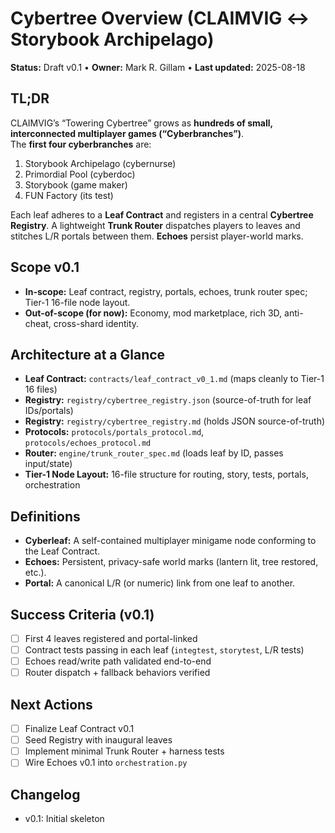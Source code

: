 <!-- Path: C:\Users\Admin\storybook_archipelago\docs\cybertree_overview.md -->

# Cybertree Overview (CLAIMVIG ↔ Storybook Archipelago)

**Status:** Draft v0.1 • **Owner:** Mark R. Gillam • **Last updated:** 2025-08-18

## TL;DR
CLAIMVIG’s “Towering Cybertree” grows as **hundreds of small, interconnected multiplayer games (“Cyberbranches”)**.  
The **first four cyberbranches** are:
1) Storybook Archipelago (cybernurse)  
2) Primordial Pool (cyberdoc)  
3) Storybook (game maker)  
4) FUN Factory (its test)

Each leaf adheres to a **Leaf Contract** and registers in a central **Cybertree Registry**. A lightweight **Trunk Router** dispatches players to leaves and stitches L/R portals between them. **Echoes** persist player-world marks.

## Scope v0.1
- **In-scope:** Leaf contract, registry, portals, echoes, trunk router spec; Tier-1 16-file node layout.
- **Out-of-scope (for now):** Economy, mod marketplace, rich 3D, anti-cheat, cross-shard identity.

## Architecture at a Glance
- **Leaf Contract:** `contracts/leaf_contract_v0_1.md` (maps cleanly to Tier-1 16 files)
- **Registry:** `registry/cybertree_registry.json` (source-of-truth for leaf IDs/portals)
- **Registry:** `registry/cybertree_registry.md` (holds JSON source-of-truth)
- **Protocols:** `protocols/portals_protocol.md`, `protocols/echoes_protocol.md`
- **Router:** `engine/trunk_router_spec.md` (loads leaf by ID, passes input/state)
- **Tier-1 Node Layout:** 16-file structure for routing, story, tests, portals, orchestration

## Definitions
- **Cyberleaf:** A self-contained multiplayer minigame node conforming to the Leaf Contract.  
- **Echoes:** Persistent, privacy-safe world marks (lantern lit, tree restored, etc.).  
- **Portal:** A canonical L/R (or numeric) link from one leaf to another.

## Success Criteria (v0.1)
- [ ] First 4 leaves registered and portal-linked
- [ ] Contract tests passing in each leaf (`integtest`, `storytest`, L/R tests)
- [ ] Echoes read/write path validated end-to-end
- [ ] Router dispatch + fallback behaviors verified

## Next Actions
- [ ] Finalize Leaf Contract v0.1
- [ ] Seed Registry with inaugural leaves
- [ ] Implement minimal Trunk Router + harness tests
- [ ] Wire Echoes v0.1 into `orchestration.py`

## Changelog
- v0.1: Initial skeleton

